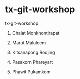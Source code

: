 # tx-git-workshop
tx-git-workshop

1. Chalat Monkhontirapat

2. Marut Maluleem

4. Kitsanapong Rodjing

5. Pasakorn Phareyart

6. Phawit Pukamkom
